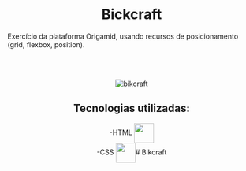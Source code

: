 # <center>Bickcraft</center>

Exercício da plataforma Origamid, usando recursos de posicionamento (grid, flexbox, position).<center>

<br>

<br>



![bikcraft](https://user-images.githubusercontent.com/85465530/173083101-21d2ba54-8219-4801-8354-f88ccee4a27f.gif)

## <center>Tecnologias utilizadas:</center>

-HTML <img src="https://cdn.jsdelivr.net/gh/devicons/devicon/icons/html5/html5-original-wordmark.svg" height="40" widht="40" align="center" />
<br>
-CSS  <img src="https://cdn.jsdelivr.net/gh/devicons/devicon/icons/css3/css3-original-wordmark.svg" height="40" width="40" align="center"  /># Bikcraft
